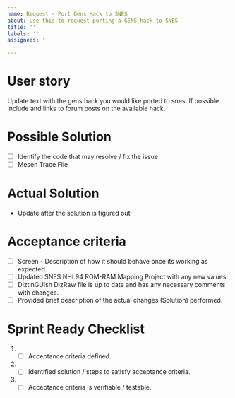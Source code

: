 ```yaml
---
name: Request - Port Gens Hack to SNES
about: Use this to request porting a GENS hack to SNES
title: ''
labels: ''
assignees: ''

---
```


# User story
Update text with the gens hack you would like ported to snes. If possible include and links to forum posts on the available hack.

# Possible Solution
- [ ] Identify the code that may resolve / fix the issue
- [ ] Mesen Trace File

# Actual Solution
- Update after the solution is figured out

# Acceptance criteria
- [ ] Screen - Description of how it should behave once its working as expected.
- [ ] Updated SNES NHL94 ROM-RAM Mapping Project with any new values.
- [ ] DiztinGUIsh DizRaw file is up to date and has any necessary comments with changes.
- [ ] Provided brief description of the actual changes (Solution) performed.

# Sprint Ready Checklist 
1. - [ ] Acceptance criteria defined.
2. - [ ] Identified solution / steps to satisfy acceptance criteria.
3. - [ ] Acceptance criteria is verifiable / testable.
